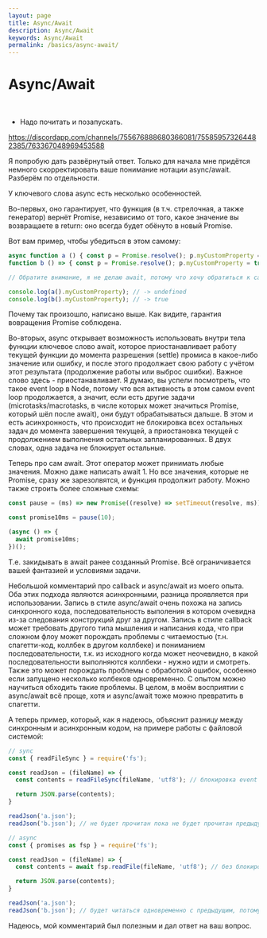 ```yaml
---
layout: page
title: Async/Await
description: Async/Await
keywords: Async/Await
permalink: /basics/async-await/
---
```


# Async/Await

<br/>

- Надо почитать и позапускать.

https://discordapp.com/channels/755676888680366081/755859573264482385/763367048969453588

Я попробую дать развёрнутый ответ. Только для начала мне придётся немного скорректировать ваше понимание нотации async/await. Разберём по отдельности.

У ключевого слова async есть несколько особенностей.

Во-первых, оно гарантирует, что функция (в т.ч. стрелочная, а также генератор) вернёт Promise, независимо от того, какое значение вы возвращаете в return: оно всегда будет обёнуто в новый Promise.

Вот вам пример, чтобы убедиться в этом самому:

```js
async function a () { const p = Promise.resolve(); p.myCustomProperty = true; return p; }
function b () => { const p = Promise.resolve(); p.myCustomProperty = true; return p; }

// Обратите внимание, я не делаю await, потому что хочу обратиться к самому Promise

console.log(a().myCustomProperty); // -> undefined
console.log(b().myCustomProperty); // -> true
```

Почему так произошло, написано выше. Как видите, гарантия вовращения Promise соблюдена.

Во-вторых, async открывает возможность использовать внутри тела функции ключевое слово await, которое приостанавливает работу текущей функции до момента разрешения (settle) промиса в какое-либо значение или ошибку, и после этого продолжает свою работу с учётом этот результата (продолжение работы или выброс ошибки). Важное слово здесь - приостанавливает. Я думаю, вы успели посмотреть, что такое event loop в Node, потому что вся активность в этом самом event loop продолжается, а значит, если есть другие задачи (microtasks/macrotasks, в числе которых может значиться Promise, который шёл после await), они будут обрабатываться дальше. В этом и есть асинхронность, что происходит не блокировка всех остальных задач до момента завершения текущей, а приостановка текущей с продолжением выполнения остальных запланированных. В двух словах, одна задача не блокирует остальные.

Теперь про сам await. Этот оператор может принимать любые значения. Можно даже написать await 1. Но все значения, которые не Promise, сразу же зарезолвятся, и функция продолжит работу. Можно также строить более сложные схемы:

```js
const pause = (ms) => new Promise((resolve) => setTimeout(resolve, ms));

const promise10ms = pause(10);

(async () => {
  await promise10ms;
})();
```

Т.е. закидывать в await ранее созданный Promise. Всё ограничивается вашей фантазией и условиями задачи.

Небольшой комментарий про callback и async/await из моего опыта. Оба этих подхода являются асинхронными, разница проявляется при использовании. Запись в стиле async/await очень похожа на запись синхронного кода, последовательность выполения в котором очевидна из-за следования конструкций друг за другом. Запись в стиле callback может требовать другого типа мышления и написания кода, что при сложном флоу может порождать проблемы с читаемостью (т.н. спагетти-код, коллбек в другом коллбеке) и пониманием последовательности, т.к. из исходного когда может неочевидно, в какой последовательности выполняются коллбеки - нужно идти и смотреть. Также это может порождать проблемы с обработкой ошибок, особенно если запущено несколько колбеков одновременно. С опытом можно научиться обходить такие проблемы. В целом, в моём восприятии с async/await всё проще, хотя и async/await тоже можно превратить в спагетти.

А теперь пример, который, как я надеюсь, объяснит разницу между синхронным и асинхронным кодом, на примере работы с файловой системой:

```js
// sync
const { readFileSync } = require('fs');

const readJson = (fileName) => {
  const contents = readFileSync(fileName, 'utf8'); // блокировка event loop, пока файл не прочитается полностью

  return JSON.parse(contents);
}

readJson('a.json');
readJson('b.json'); // не будет прочитан пока не будет прочитан предыдущий

// async
const { promises as fsp } = require('fs');

const readJson = (fileName) => {
  const contents = await fsp.readFile(fileName, 'utf8'); // без блокировки event loop, соответственно, можно запускать несколько таких функций одновременно

  return JSON.parse(contents);
}

readJson('a.json');
readJson('b.json'); // будет читаться одновременно с предыдущим, потому что тот не блокировал работу
```

Надеюсь, мой комментарий был полезным и дал ответ на ваш вопрос.
